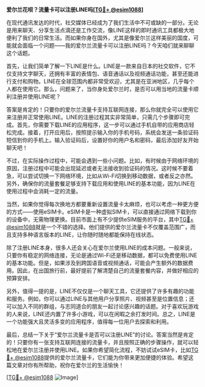 **爱尔兰花呗？流量卡可以注册LINE吗[[TG💪+ @esim1088](https://t.me/s/esim1088)]**

在现代通讯发达的时代，社交媒体已经成为了我们生活中不可或缺的一部分。无论是用来聊天、分享生活点滴还是工作交流，像LINE这样的即时通讯工具都极大地便利了我们的日常生活。而如果你身在国外，尤其是像爱尔兰这样美丽的国度，可能就会面临一个问题——我的爱尔兰流量卡可以注册LINE吗？今天咱们就来聊聊这个话题。

首先，让我们简单了解一下LINE是什么。LINE是一款来自日本的社交软件，它不仅支持文字聊天，还拥有丰富的表情包、语音通话以及视频通话功能，甚至还能进行支付和购物。LINE在全球范围内都非常受欢迎，尤其是在亚洲地区，几乎每个人都在使用它。那么，问题来了，当你身处爱尔兰时，是否可以用当地的流量卡顺利注册并使用LINE呢？

答案是肯定的！只要你的爱尔兰流量卡支持互联网连接，那么你就完全可以使用它来注册并正常使用LINE。LINE的注册过程其实非常简单，只需几个步骤即可完成。首先，你需要下载LINE的应用程序，这一步可以通过手机自带的应用商店轻松完成。接着，打开应用后，按照提示输入你的手机号码，系统会发送一条验证码短信到你的手机上。输入验证码后，设置好你的用户名和密码，最后添加好友开始聊天吧！

不过，在实际操作过程中，可能会遇到一些小问题。比如，有时候由于网络环境的原因，注册过程中可能会出现延迟或者无法接收到验证码的情况。这时候不要着急，可以尝试切换一下网络环境，比如从Wi-Fi切换到移动数据，或者反之亦然。另外，确保你的流量套餐足够支持下载应用和使用LINE的基本功能，因为LINE在使用过程中会消耗一定的流量。

当然，如果你觉得每次换地方都要重新设置流量卡太麻烦，也可以考虑一种更方便的方式——使用eSIM卡。eSIM卡是一种虚拟SIM卡，可以直接通过网络下载到你的设备中，无需物理更换。目前市面上有不少提供eSIM服务的平台，其中[TG💪+ @esim1088](https://t.me/s/esim1088)就是一个不错的选择。他们提供的爱尔兰流量卡不仅覆盖范围广，而且支持多种语言版本的LINE，让你随时随地都能保持在线状态。

除了注册LINE本身，很多人还会关心在爱尔兰使用LINE的成本问题。一般来说，只要你有稳定的网络连接，无论是通过Wi-Fi还是移动数据，都可以免费使用LINE的基本功能。但是，如果涉及到跨国语音或视频通话，可能会产生额外的数据费用。因此，在出国旅行前，最好提前了解清楚自己的流量套餐内容，并做好相应的预算安排。

另外，值得一提的是，LINE不仅仅是一个聊天工具，它还提供了许多有趣的功能和服务。例如，你可以通过LINE与其他用户分享照片、视频甚至是位置信息；还可以加入不同的群组，与志同道合的朋友一起讨论感兴趣的话题。对于喜欢玩游戏的人来说，LINE还内置了许多小游戏，可以在闲暇之余打发时间。总之，LINE是一个功能强大且灵活多变的应用程序，值得每一位用户去探索和利用。

最后，总结一下关于“爱尔兰流量卡是否可以注册LINE”的讨论。答案当然是肯定的！只要你有一张支持互联网连接的流量卡，并且按照正确的步骤操作，就可以轻松地在爱尔兰注册并使用LINE。如果你希望简化流程，不妨试试eSIM卡，比如[TG💪+ @esim1088](https://t.me/s/esim1088)提供的爱尔兰流量卡，它们能为你带来更加便捷的体验。希望这篇文章对你有所帮助，祝你在爱尔兰的生活愉快！

[[TG💪+ @esim1088](https://t.me/s/esim1088) ![Image](https://i.postimg.cc/4NQfJmqS/Snipaste-2025-05-13-00-14-12.png)]